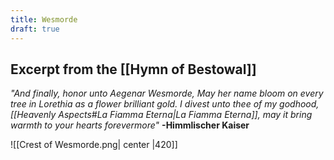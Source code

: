 ```yaml
---
title: Wesmorde
draft: true
---
```

## Excerpt from the [[Hymn of Bestowal]]
*"And finally, honor unto Aegenar Wesmorde, May her name bloom on every tree in Lorethia as a flower brilliant gold. I divest unto thee of my godhood, [[Heavenly Aspects#La Fiamma Eterna|La Fiamma Eterna]], may it bring warmth to your hearts forevermore"*
**-Himmlischer Kaiser**

![[Crest of Wesmorde.png| center |420]]